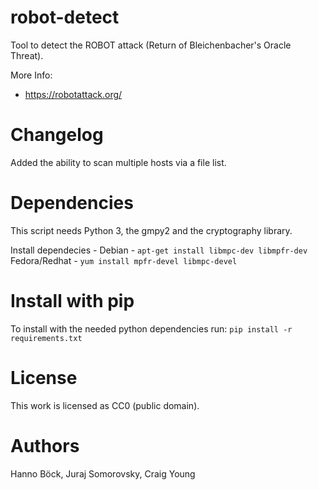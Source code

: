 # robot-detect

Tool to detect the ROBOT attack (Return of Bleichenbacher's Oracle Threat).

More Info:
* https://robotattack.org/

Changelog
============

Added the ability to scan multiple hosts via a file list.

Dependencies
============

This script needs Python 3, the gmpy2 and the cryptography library.

Install dependecies -
Debian - `apt-get install libmpc-dev libmpfr-dev`
Fedora/Redhat - `yum install mpfr-devel libmpc-devel`

Install with pip
================

To install with the needed python dependencies run:
`pip install -r requirements.txt`

License
=======

This work is licensed as CC0 (public domain).

Authors
=======

Hanno Böck, Juraj Somorovsky, Craig Young
